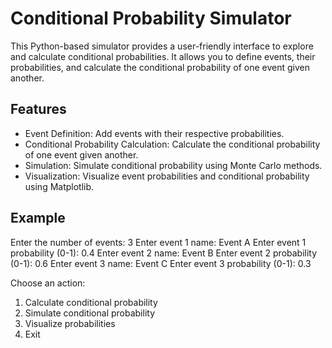 
# Conditional Probability Simulator

This Python-based simulator provides a user-friendly interface to explore and calculate conditional probabilities. It allows you to define events, their probabilities, and calculate the conditional probability of one event given another.









## Features

- Event Definition: Add events with their respective probabilities.
- Conditional Probability Calculation: Calculate the conditional probability of one event given another.
- Simulation: Simulate conditional probability using Monte Carlo methods.
- Visualization: Visualize event probabilities and conditional probability using Matplotlib.






## Example

Enter the number of events: 3
Enter event 1 name: Event A
Enter event 1 probability (0-1): 0.4
Enter event 2 name: Event B
Enter event 2 probability (0-1): 0.6
Enter event 3 name: Event C
Enter event 3 probability (0-1): 0.3

Choose an action:
1. Calculate conditional probability
2. Simulate conditional probability
3. Visualize probabilities
4. Exit
